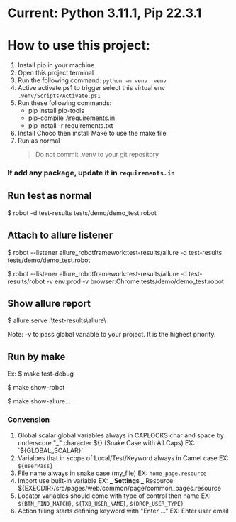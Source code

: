 # Current: Python 3.11.1, Pip 22.3.1

# How to use this project:

1. Install pip in your machine
2. Open this project terminal
3. Run the following command: `python -m venv .venv`
4. Active activate.ps1 to trigger select this virtual env `.venv/Scripts/Activate.ps1`
5. Run these following commands:
   - pip install pip-tools
   - pip-compile .\requirements.in
   - pip install -r requirements.txt
6. Install Choco then install Make to use the make file
7. Run as normal
   > Do not commit .venv to your git repository

### If add any package, update it in `requirements.in`

## Run test as normal

$ robot -d test-results tests/demo/demo_test.robot

## Attach to allure listener

$ robot --listener allure_robotframework:test-results/allure -d test-results tests/demo/demo_test.robot

$ robot --listener allure_robotframework:test-results/allure -d test-results/robot -v env:prod -v browser:Chrome tests/demo/demo_test.robot

## Show allure report

$ allure serve .\test-results\allure\

Note: -v to pass global variable to your project. It is the highest priority.

## Run by make

Ex:
$ make test-debug

$ make show-robot

$ make show-allure...

### Convension

1. Global scalar global variables always in CAPLOCKS char and space by underscore "\_" character ${} (Snake Case with All Caps)
   EX: `${GLOBAL_SCALAR}`
2. Varialbes that in scope of Local/Test/Keyword always in Camel case
   EX: `${userPass}`
3. File name always in snake case (my_file)
   EX: `home_page.resource`
4. Import use built-in variable
   EX: **_ Settings _**
   Resource ${EXECDIR}/src/pages/web/common/page/common_pages.resource
5. Locator variables should come with type of control then name
   EX: `${BTN_FIND_MATCH}`, `${TXB_USER_NAME}`, `${DROP_USER_TYPE}`
6. Action filling starts defining keyword with "Enter ..."
   EX: Enter user email
